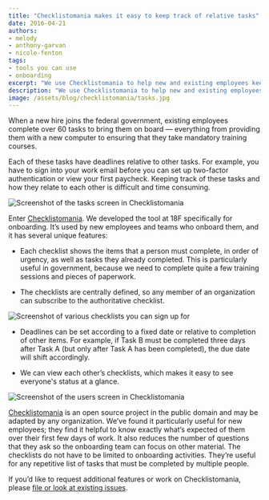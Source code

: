 ```yaml
---
title: "Checklistomania makes it easy to keep track of relative tasks"
date: 2016-04-21
authors:
- melody
- anthony-garvan
- nicole-fenton
tags:
- tools you can use
- onboarding
excerpt: "We use Checklistomania to help new and existing employees keep track of tasks that need to be completed. It’s open source and in the public domain: fork it, adapt it, use it — and let us know how we can make it better"
description: "We use Checklistomania to help new and existing employees keep track of tasks that need to be completed. It’s open source and in the public domain: fork it, adapt it, use it — and let us know how we can make it better."
image: /assets/blog/checklistomania/tasks.jpg
---
```

When a new hire joins the federal government, existing employees
complete over 60 tasks to bring them on board — everything from
providing them with a new computer to ensuring that they take mandatory
training courses.

Each of these tasks have deadlines relative to other tasks. For example,
you have to sign into your work email before you can set up two-factor
authentication or view your first paycheck. Keeping track of these tasks
and how they relate to each other is difficult and time consuming.

![Screenshot of the tasks screen in Checklistomania]({{site.baseurl}}/assets/blog/checklistomania/tasks.jpg)

Enter [Checklistomania](https://github.com/18F/checklistomania). We
developed the tool at 18F specifically for onboarding. It’s used by new
employees and teams who onboard them, and it has several unique
features:

-   Each checklist shows the items that a person must complete, in order of urgency, as well as tasks they already completed. This is particularly useful in government, because we need to complete quite a few training sessions and pieces of paperwork.

-   The checklists are centrally defined, so any member of an organization can subscribe to the authoritative checklist.

![Screenshot of various checklists you can sign up for]({{site.baseurl}}/assets/blog/checklistomania/users.jpg)

-   Deadlines can be set according to a fixed date or relative to completion of other items. For example, if Task B must be completed three days after Task A (but only after Task A has been completed), the due date will shift accordingly.

-   We can view each other’s checklists, which makes it easy to see everyone's status at a glance.

![Screenshot of the users screen in Checklistomania]({{site.baseurl}}/assets/blog/checklistomania/users.jpg)

[Checklistomania](https://github.com/18F/checklistomania) is an open
source project in the public domain and may be adapted by any
organization. We’ve found it particularly useful for new employees; they
find it helpful to know exactly what’s expected of them over their first
few days of work. It also reduces the number of questions that they ask
so the onboarding team can focus on other material. The checklists do
not have to be limited to onboarding activities. They’re useful for any
repetitive list of tasks that must be completed by multiple people.

If you’d like to request additional features or work on Checklistomania,
please [file or look at existing
issues](https://github.com/18F/checklistomania/issues).
